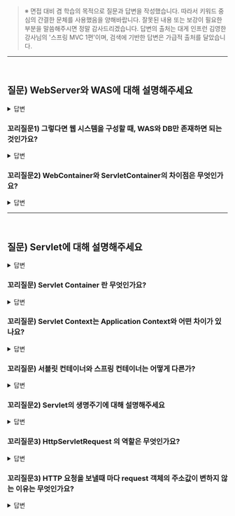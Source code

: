 > ※ 면접 대비 겸 학습의 목적으로 질문과 답변을 작성했습니다. 따라서 키워드 중심의 간결한 문체를 사용했음을 양해바랍니다. 잘못된 내용 또는 보강이 필요한 부분을 말씀해주시면 정말 감사드리겠습니다. 답변의 출처는 대게 인프런 김영한 강사님의 '스프링 MVC 1편'이며, 검색에 기반한 답변은 가급적 출처를 달았습니다.

---
<br />

## 질문) WebServer와 WAS에 대해 설명해주세요

<details>
    <summary>답변</summary>
</br>

**공통점**
- HTTP 프로토콜을 기반으로 동작하는 서버.

**웹 서버(Web Server)**
- 정적 컨텐츠(이미지, 파일, 텍스트) 제공, HTTP 요청 메시지를 연결하고 받아들이는 웹 서버의 역할
- E.g.) Nginx, Apache HTTP Server

**웹 애플리케이션 서버(Web Application Server, WAS)**

- WAS는 `Web Server` + `Web Container(Sevlet Container)` 으로 구성되어 있다.
- 따라서 WebServer의 역할을 기본적으로 수행가능하며,  웹 컨테이너를 이용해 내부(비즈니스) 로직을 거쳐 동적 페이지/데이터/컨텐츠를 제공(응답)한다. (E.g.동적 HTML, JSON)
- E.g.) Tomcat, Jetty

</details>

### 꼬리질문1) 그렇다면 웹 시스템을 구성할 때, WAS와 DB만 존재하면 되는것인가요?

<details>
    <summary>답변</summary>
</br>

**WAS & DB 으로만 구성된 경우**
- 정적 자원 응답을 포함해 WAS가 너무 많은 역할을 담당. 서버 과부화, 응답 지연 우려.
- WAS 장애시 오류 화면도 응답이 불가.

**WebServer & WAS & DB 구성**
![image](https://github.com/proHyundo/backend-cs-study/assets/128882585/076417b7-5051-422f-ac02-3567ecdb261f)
- 단순한 정적 컨텐츠 응답은 웹서버에게 맡기고, WAS는 중요한 애플리케이션 로직에 집중. 필요 시 WAS 서버 증설도 가능
- WAS, DB 장애 시, WEB 서버가 오류화면 제공 가능

**그 외 구성**
- 특정 구조가 정답은 아님. API 서버를 운영할 것이면 WAS만 있어도 되고, WebServer 앞에 CDN 서버를 둬서 정적 자원을 캐싱하기도 함

</details>

### 꼬리질문2) WebContainer와 ServletContainer의 차이점은 무엇인가요?

<details>
    <summary>답변</summary>
</br>

자바의 경우 웹 구현 기술로 Servlet을 사용하는데, 이때 자바 기반인 경우 WAS의 WebContainer는 ServletContainer 이다.

따라서 Java 웹 애플리케이션의 경우 두 용어는 동일한 의미이다.

HttpServletRequest, HttpServletReponse를 생성하고, 우리가 만든 서블릿을 호출하는 서블릿 컨테이너의 역할. 이 Servlet을 관리하고 jsp파일을 실행할 수 있게 해주는 것이 Servlet Container.

</details>

---
</br>

## 질문) Servlet에 대해 설명해주세요

<details>
    <summary>답변</summary>
</br>

**정의**

- 다양한 유형의 요청에 응답할 수 있으며, 일반적으로 웹 서버 또는 웹 애플리케이션을 위한 기능/사양을 갖춘 자바 클래스를 `Servlet` 이라 한다. 
    - 출처 : [17.1 What Is a Servlet?
](https://docs.oracle.com/javaee/7/tutorial/servlets001.htm)

|![image](https://github.com/proHyundo/backend-cs-study/assets/128882585/59de63fa-709a-45c8-87de-71fe5106544b)|
|---|
-  TCP/IP 연결이나 HTTP 메세지 파싱, HTTP 응답 메시지 생성(Body에 HTML 생성) 등 비즈니스 로직 외의 것들을 대신 해줘서 개발자는 비즈니스(애플리케이션) 로직에만 집중하여 개발할 수 있다.

**특징**
- Servlet 객체는 싱글톤으로 관리된다.
    - 따라서 공유 변수는 조심해서 사용하라.
- 서블릿 객체는 WAS 안에 존재하는 서블릿 컨테이너에 의해 자동으로 생성, 호출, 생명주기에 따라 관리된다.



- Spring MVC는 Servlet 위에서 동작한다.



</details>

### 꼬리질문) Servlet Container 란 무엇인가요?

<details>
    <summary>답변</summary>
</br>

![servlet-http-request-response-flow](https://github.com/proHyundo/backend-cs-study/assets/128882585/855a09b1-7a18-4702-a0b0-e27b793ee78e)

서블릿 컨테이너는 서블릿을 관리하기 위한 것

참고 링크 :
- [ServletContainer와 SpringContainer는 무엇이 다른가?](https://sigridjin.medium.com/servletcontainer%EC%99%80-springcontainer%EB%8A%94-%EB%AC%B4%EC%97%87%EC%9D%B4-%EB%8B%A4%EB%A5%B8%EA%B0%80-626d27a80fe5)

</details>

### 꼬리질문) Servlet Context는 Application Context와 어떤 차이가 있나요?

<details>
    <summary>답변</summary>
</br>


- [급하게 알아보는 스프링 기반 기술 Servlet, Servlet Context, Application Context](https://jeong-pro.tistory.com/222)

</details>

### 꼬리질문) 서블릿 컨테이너와 스프링 컨테이너는 어떻게 다른가?

<details>
    <summary>답변</summary>
</br>

</details>

### 꼬리질문2) Servlet의 생명주기에 대해 설명해주세요

<details>
    <summary>답변</summary>
</br>

![servlet-life-cycle](https://github.com/proHyundo/backend-cs-study/assets/128882585/da528ddc-d468-424b-a534-8a53ae2f61a1)

요청이 오면, Servlet 클래스가 로딩되어 요청에 대한 Servlet 객체가 생성됩니다.
서버는 init() 메소드를 호출해서 Servlet을  초기화 합니다.
service() 메소드를 호출해서 Servlet이 브라우저의 요청을 처리하도록 합니다.
service() 메소드는 특정 HTTP 요청(GET, POST 등)을 처리하는 메서드 (doGet(), doPost() 등)를 호출합니다.
서버는 destroy() 메소드를 호출하여 Servlet을 제거합니다.

Servlet 객체를 생성하고 초기화하는 작업은 비용이 많은 작업이므로, 다음에 또 요청이 올 때를 대비하여 이미 생성된 Servlet 객체는 메모리에 남겨둡니다.
또 톰캣이 종료되기 전이나 reload 전에 모든 Servlet을 제거하게 됩니다.
이렇게 톰캣은 자원을 아끼면서 Servlet을 사용하고 있습니다.

</details>

### 꼬리질문3) HttpServletRequest 의 역할은 무엇인가요?

<details>
    <summary>답변</summary>
</br>

1. HTTP 요청 메시지를 편리하게 파싱/사용 가능.
2. HTTP 요청 메시지 안에 임시저장소 제공.
   - `request.setAttribute(key, value);`
   - 요청이 서버에 들어와 응답되는 시점까지 사용가능
3. 세션 관리 기능
   - `request.getSession();`

![image](https://github.com/proHyundo/backend-cs-study/assets/128882585/2ab275ae-7dbd-4ff4-98ee-38d51dfb503f)

![image](https://github.com/proHyundo/backend-cs-study/assets/128882585/f21dae90-db1f-49db-9d10-6a579b113bf2)

인터페이스 이다.
참고 링크 : https://acafela.github.io/tomcat/2021/01/18/tomcat-facade.html

</details>

### 꼬리질문3) HTTP 요청을 보낼때 마다 request 객체의 주소값이 변하지 않는 이유는 무엇인가요?

<details>
    <summary>답변</summary>
</br>

`protected service` 메서드의 매개변수 `HttpServletRequest` 는 인터페이스이며, 톰캣은 `RequestFacade` 구현체를 사용하고 있습니다.
클라이언트의 매 요청마다 해당 인터페이스의 구현체인 RequestFacade 클래스 인스턴스를 새로 생성할 것이라는 추측과 다르게 실제로는 동일한 객체를 재사용하고 있습니다.
이는 톰캣의 GC 성능 최적화 정책에 의해 `RequestFacade` 객체의 상시 새로운 객체를 생성을 결정하는 `discardFacades` flag 값이 false 으로 설정되어 있기 때문입니다.
톰캣 8.5 버전 공식문서의 설명에 의하면 이는 컨테이너 내부 요청 처리 객체를 격리하는 파사드 객체의 재활용을 활성화 또는 비활성화하는 데 사용할 수 있는 부울 값입니다. true로 설정하면 모든 요청 후 가비지 수집을 위해 파사드가 설정되고, 그렇지 않으면 재사용됩니다. 보안 관리자가 활성화된 경우에는 이 설정이 적용되지 않습니다. 지정하지 않으면 이 속성은 org.apache.catalina.connector.RECYCLE_FACADES 시스템 속성의 값으로 설정되고, 설정하지 않으면 false로 설정됩니다.

우분투의 경우, 이 설정은 /etc/systemd/system/tomcat.service 파일에서 CATALINA_OPTS 변수를 통해 관리할 수 있습니다. 이 설정은 파일에 정의되어 있으며 Tomcat 시작 시 참조되어 Tomcat 환경 변수를 로드합니다.

각 요청에 대해 매번 새 파사드 객체를 생성할 경우, 애플리케이션의 버그로 인해 한 요청의 데이터가 다른 요청에 노출될 가능성이 줄어드는 이점이 있지만,

Tomcat은 GC Churning(즉, 많은 개체를 반복적으로 생성하고 폐기하는 것)을 줄이기 위해 요청 전반에 걸쳐 가능한 한 많은 개체를 재사용합니다. 이러한 객체 사용으로 인한 성능 차이는 없으며, 단지 폐기 및 재생성 주기로 인해 성능이 저하될 뿐입니다.

기본 설정 자체가 "안전하지 않은" 것은 아니지만 버그가 있는 애플리케이션으로 인해 Tomcat이 매우 이상한 작업을 수행하는 것처럼 보일 수 있습니다. 따라서 애플리케이션이 규칙을 위반하지 않는다면 더 높은 성능의 구성을 선호해야 합니다.

질문 출처 : [http 요청을 보낼때마다 request, response 객체의 주소값이 변하지 않는 이유?](https://www.inflearn.com/questions/307198/http-%EC%9A%94%EC%B2%AD%EC%9D%84-%EB%B3%B4%EB%82%BC%EB%95%8C%EB%A7%88%EB%8B%A4-request-response-%EA%B0%9D%EC%B2%B4%EC%9D%98-%EC%A3%BC%EC%86%8C%EA%B0%92%EC%9D%B4-%EB%B3%80%ED%95%98%EC%A7%80-%EC%95%8A%EB%8A%94-%EC%9D%B4%EC%9C%A0)
답변 참고 링크
- https://tomcat.apache.org/tomcat-8.5-doc/config/http.html
- https://stackoverflow.com/questions/57777941/disadvantages-of-setting-tomcats-recycle-facades-true
- https://knowledge.broadcom.com/external/article/219611/how-to-configure-tomcat-and-enable-recyc.html
- https://mangkyu.tistory.com/14

# https://codinglog.tistory.com/118

---
</br>

### 질문) Controller 1개는 어떻게 수십 만개의 요청을 처리하는가

<details>
    <summary>답변</summary>
</br>

참고 링크 : [servletcontainer와-springcontainer는-무엇이-다른가](https://sigridjin.medium.com/servletcontainer%EC%99%80-springcontainer%EB%8A%94-%EB%AC%B4%EC%97%87%EC%9D%B4-%EB%8B%A4%EB%A5%B8%EA%B0%80-626d27a80fe5)

</details>

### 꼬리질문1) 하나의 클라이언트에 하나의 쓰레드가 부여되는 것 아닌가요? 각각의 클라이언트는 자신만의 쓰레드에서 동작하는데요?

<details>
    <summary>답변</summary>
</br>

</details>

### 꼬리질문2) Thread-per-request를 Thread-per-connection에 우선해서 쓰는 이유는 뭐죠?

<details>
    <summary>답변</summary>
</br>

</details>

---
</br>

### 질문) HTTP Post 요청 시, `x-www-form-urlencoded` 형식을 서버에서 어떻게 파싱할(꺼낼) 수 있나요?

<details>
    <summary>답변</summary>
</br>

1) `request.getParameter()`

- 클라이언트(웹 브라우저) 입장에서는 두 방식에 차이가 있지만, 서버 입장에서는 둘의 형식이 동일하므로, `request.getParameter()` 로 편리하게 구분없이 조회할 수 있다. 정리하면 `request.getParameter()` 는 GET URL 쿼리 파라미터 형식도 지원하고, POST HTML Form 형식도 둘 다 지원한다.
- 따라서 두 방식 모두 `요청 파라미터를 읽는다` 라고 표현한다.

2) request.getInputStream()

</details>

#### 꼬리질문) JSON request -> Obj & Obj result -> JSON response

<details>
    <summary>답변</summary>
</br>

```java
ObjectMapper objMapper = new ObjectMapper();
// request -> Obj
HelloDto helloDto = objMapper.readValue(
    StreamUtils.copyToString(request.getInputStream(), StandardCharsets.UTF_8),
    HelloDto.class
);

// obj -> json
ResultDto resultDto = new ResultDto("result value");
String jsonResult = objMapper.writeValueAsString(resultDto);
```

</details>

### 질문) Spring MVC의 흐름을 말씀해주세요


질문 목록

Servlet의 동작 원리는 무엇인지
Servlet의 라이프사이클은 어떻게 동작하는지
web.xml이 각 Servlet과 매핑되는 URI를 어떻게 관리하는지
DispatcherServlet 구조가 web.xml을 어떻게 대체하는지

Q.jsp와 servlet의 차이점을 설명해보아라.
A.두 기술 모두 자바 기반으로 웹 프로그래밍을 수행하기 위해 존재하는 기술이다. servlet은 java 코드안에 html 언어를 작성하는 방식이지만, jsp는 반대로 html 언어 안에 java 코드를 작성한다. jsp는 servlet의 불편함을 극복하기 위해 고안된 기술이고, jsp는 컴파일될 때 서블릿으로 한 번 변환된 후 컴파일 된다는 특성이 있다.

---
</br>




https://russell-seo.tistory.com/9

https://ksh-coding.tistory.com/116

## 질문) GET 요청 시, 중복된 파라미터 Key 값으로 데이터를 전송하면 어떤 값이 ?

참고로 이렇게 중복일 때 `request.getParameter()` 를 사용하면 `request.getParameterValues()` 의 첫
번째 값을 반환한다.

중복으로 보내는 경우는 많지는 않지만 아래와 같은 상황에서 사용될 수 있음
- HTML checkbox 태그의 name 이 같을때
- 단순히 같은 이름으로 여러 데이터를 동적으로 추가하면서 넘길때


더 공부할 링크

https://jeong-pro.tistory.com/222
https://sigridjin.medium.com/servletcontainer%EC%99%80-springcontainer%EB%8A%94-%EB%AC%B4%EC%97%87%EC%9D%B4-%EB%8B%A4%EB%A5%B8%EA%B0%80-626d27a80fe5